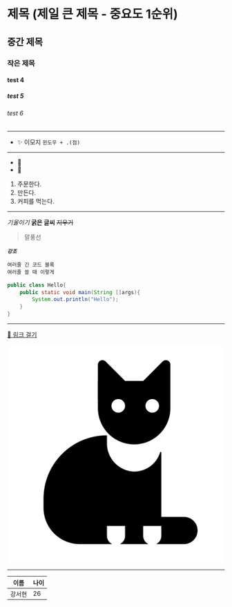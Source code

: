 
# 제목 (제일 큰 제목 - 중요도 1순위)
## 중간 제목
### 작은 제목
#### test 4
##### test 5
###### test 6

<!-- 주석: 제목 h1~h6 -->
---

- ✨ 이모지 `윈도우 + .(점)`
---
- 🍟
- 🌟

1. 주문한다.
2. 만든다.
3. 커피를 먹는다.

---
*기울이기*
**굵은 글씨**
~~지우기~~

> 말풍선

***`강조`***

```
여러줄 긴 코드 블록
여러줄 쓸 때 이렇게
```

```java
public class Hello{
    public static void main(String []args){
        System.out.println("Hello");
    }
}
```
---
[🔗 링크 걸기](https://github.com/kangseoyun-s/fullstack_seohyun)

![프로필](./3792014_cat_halloween_kitty_icon.png)

---
|이름|나이|
|-|-|
|강서현|26|